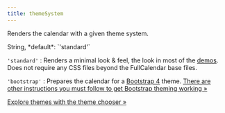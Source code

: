 ```yaml
---
title: themeSystem
---
```


Renders the calendar with a given theme system.

<div class='spec' markdown='1'>
String, *default*: `'standard'`
</div>

`'standard'`
: Renders a minimal look & feel, the look in most of the [demos](/). Does not require any CSS files beyond the FullCalendar base files.

`'bootstrap'`
: Prepares the calendar for a [Bootstrap 4](https://getbootstrap.com/) theme. [There are other instructions you must follow to get Bootstrap theming working &raquo;](bootstrap-theme)

[Explore themes with the theme chooser &raquo;](/releases/fullcalendar/3-latest/demos/themes.html)
